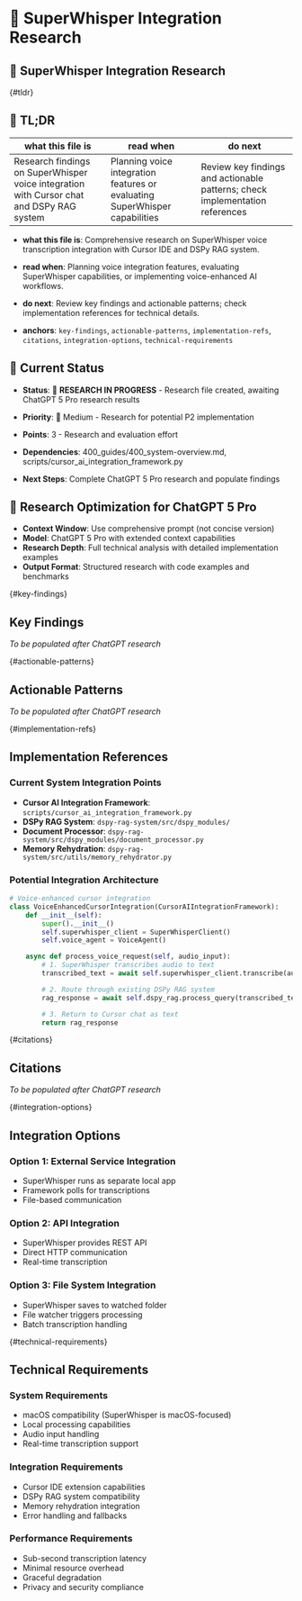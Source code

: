 <!-- CONTEXT_REFERENCE: 400_guides/400_cursor-context-engineering-guide.md -->
<!-- MODULE_REFERENCE: 400_guides/400_system-overview.md -->
<!-- MODULE_REFERENCE: scripts/cursor_ai_integration_framework.py -->
<!-- MEMORY_CONTEXT: HIGH - SuperWhisper voice integration research -->
# 🎤 SuperWhisper Integration Research

## 🎤 SuperWhisper Integration Research

<!-- ANCHOR: tldr -->
{#tldr}

## 🔎 TL;DR

| what this file is | read when | do next |
|---|---|---|
| Research findings on SuperWhisper voice integration with Cursor chat and DSPy RAG system | Planning voice integration features or evaluating SuperWhisper capabilities | Review key findings and actionable patterns; check implementation references |

- **what this file is**: Comprehensive research on SuperWhisper voice transcription integration with Cursor IDE and DSPy RAG system.

- **read when**: Planning voice integration features, evaluating SuperWhisper capabilities, or implementing voice-enhanced AI workflows.

- **do next**: Review key findings and actionable patterns; check implementation references for technical details.

- **anchors**: `key-findings`, `actionable-patterns`, `implementation-refs`, `citations`, `integration-options`, `technical-requirements`

<!-- ANCHOR_KEY: tldr -->
<!-- ANCHOR_PRIORITY: 0 -->
<!-- ROLE_PINS: ["researcher", "planner"] -->

## 🎯 **Current Status**

- **Status**: 📝 **RESEARCH IN PROGRESS** - Research file created, awaiting ChatGPT 5 Pro research results

- **Priority**: 🔧 Medium - Research for potential P2 implementation

- **Points**: 3 - Research and evaluation effort

- **Dependencies**: 400_guides/400_system-overview.md, scripts/cursor_ai_integration_framework.py

- **Next Steps**: Complete ChatGPT 5 Pro research and populate findings

## 🚀 **Research Optimization for ChatGPT 5 Pro**

- **Context Window**: Use comprehensive prompt (not concise version)
- **Model**: ChatGPT 5 Pro with extended context capabilities
- **Research Depth**: Full technical analysis with detailed implementation examples
- **Output Format**: Structured research with code examples and benchmarks

<!-- ANCHOR: key-findings -->
{#key-findings}

## Key Findings

*To be populated after ChatGPT research*

<!-- ANCHOR: actionable-patterns -->
{#actionable-patterns}

## Actionable Patterns

*To be populated after ChatGPT research*

<!-- ANCHOR: implementation-refs -->
{#implementation-refs}

## Implementation References

### Current System Integration Points

- **Cursor AI Integration Framework**: `scripts/cursor_ai_integration_framework.py`
- **DSPy RAG System**: `dspy-rag-system/src/dspy_modules/`
- **Document Processor**: `dspy-rag-system/src/dspy_modules/document_processor.py`
- **Memory Rehydration**: `dspy-rag-system/src/utils/memory_rehydrator.py`

### Potential Integration Architecture

```python
# Voice-enhanced cursor integration
class VoiceEnhancedCursorIntegration(CursorAIIntegrationFramework):
    def __init__(self):
        super().__init__()
        self.superwhisper_client = SuperWhisperClient()
        self.voice_agent = VoiceAgent()

    async def process_voice_request(self, audio_input):
        # 1. SuperWhisper transcribes audio to text
        transcribed_text = await self.superwhisper_client.transcribe(audio_input)

        # 2. Route through existing DSPy RAG system
        rag_response = await self.dspy_rag.process_query(transcribed_text)

        # 3. Return to Cursor chat as text
        return rag_response
```

<!-- ANCHOR: citations -->
{#citations}

## Citations

*To be populated after ChatGPT research*

<!-- ANCHOR: integration-options -->
{#integration-options}

## Integration Options

### Option 1: External Service Integration
- SuperWhisper runs as separate local app
- Framework polls for transcriptions
- File-based communication

### Option 2: API Integration
- SuperWhisper provides REST API
- Direct HTTP communication
- Real-time transcription

### Option 3: File System Integration
- SuperWhisper saves to watched folder
- File watcher triggers processing
- Batch transcription handling

<!-- ANCHOR: technical-requirements -->
{#technical-requirements}

## Technical Requirements

### System Requirements
- macOS compatibility (SuperWhisper is macOS-focused)
- Local processing capabilities
- Audio input handling
- Real-time transcription support

### Integration Requirements
- Cursor IDE extension capabilities
- DSPy RAG system compatibility
- Memory rehydration integration
- Error handling and fallbacks

### Performance Requirements
- Sub-second transcription latency
- Minimal resource overhead
- Graceful degradation
- Privacy and security compliance
